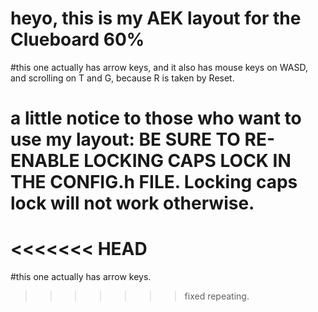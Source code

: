 # heyo, this is my AEK layout for the Clueboard 60%
#this one actually has arrow keys, and it also has mouse keys on WASD, and scrolling on T and G, because R is taken by Reset.
# a little notice to those who want to use my layout: BE SURE TO RE-ENABLE LOCKING CAPS LOCK IN THE CONFIG.h FILE. Locking caps lock will not work otherwise.
<<<<<<< HEAD
=======
#this one actually has arrow keys.
>>>>>>> fixed repeating.
